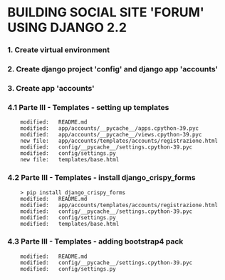 # BUILDING SOCIAL SITE 'FORUM' USING DJANGO 2.2

### 1. Create virtual environment

### 2. Create django project 'config' and django app 'accounts'

### 3. Create app 'accounts'

### 4.1 Parte III - Templates - setting up templates

        modified:   README.md
        modified:   app/accounts/__pycache__/apps.cpython-39.pyc
        modified:   app/accounts/__pycache__/views.cpython-39.pyc
        new file:   app/accounts/templates/accounts/registrazione.html
        modified:   config/__pycache__/settings.cpython-39.pyc
        modified:   config/settings.py
        new file:   templates/base.html

### 4.2 Parte III - Templates - install django_crispy_forms

		> pip install django_crispy_forms
        modified:   README.md
        modified:   app/accounts/templates/accounts/registrazione.html
        modified:   config/__pycache__/settings.cpython-39.pyc
        modified:   config/settings.py
        modified:   templates/base.html

### 4.3 Parte III - Templates - adding bootstrap4 pack

        modified:   README.md
        modified:   config/__pycache__/settings.cpython-39.pyc
        modified:   config/settings.py